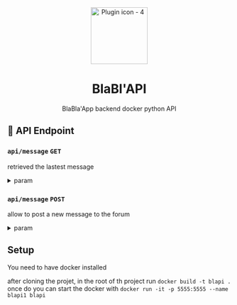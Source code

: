 <div align="center">
<img width="128" alt="Plugin icon - 4" src="https://user-images.githubusercontent.com/37497007/222099229-38659c41-e75f-4a0a-9227-84ee0b17bbfb.png">


<h1>BlaBl'API</h1>

<p> BlaBla'App backend docker python API </p>
 </div>


 
 ## :book: API Endpoint
 
 ### `api/message` `GET`
 retrieved the lastest message <br>
<details>
<summary>param</summary>
<br>
 param `nb` set the maximum message retrieved <br>
 parma `start` set setp ..????!? (ot get older message)<br>
</details>
 
 ### `api/message` `POST`

 allow to post a new message to the forum
 <details>
<summary>param</summary>
<br>
 param `pic` user profile pic in bytemap<br>
 param `nickname` user nickname<br>
 parma `message` message conntent to be posted limited to 256 words<br>
</details>

## Setup

You need to have docker installed

after cloning the projet, in the root of th project run `docker build -t blapi . `<br>
once do you can start the docker with `docker run -it -p 5555:5555 --name blapi1 blapi`
